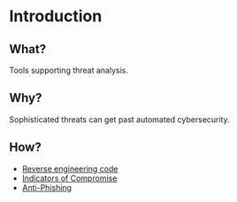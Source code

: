 # Introduction

## What?

Tools supporting threat analysis.

## Why?

Sophisticated threats can get past automated cybersecurity.

## How?

* [Reverse engineering code](reverse.md)
* [Indicators of Compromise](ioc.md)
* [Anti-Phishing](phishing.md)
